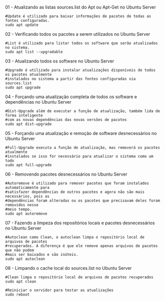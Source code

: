 01 - Atualizando as listas sources.list do Apt ou Apt-Get no Ubuntu Server

    #Update é utilizado para baixar informações de pacotes de todas as fontes configuradas.
    sudo apt update

02 - Verificando todos os pacotes a serem utilizados no Ubuntu Server

    #List é utilizado para listar todos os software que serão atualizados no sistema.
    sudo apt list --upgradable

03 - Atualizando todos os software no Ubuntu Server

    #Upgrade é utilizado para instalar atualizações disponíveis de todos os pacotes atualmente 
    #instalados no sistema a partir das fontes configuradas via sources.list
    sudo apt upgrade

04 - Forçando uma atualização completa de todos os software e dependências no Ubuntu Server

    #Dist-Upgrade além de executar a função de atualização, também lida de forma inteligente 
    #com as novas dependências das novas versões de pacotes
    sudo apt dist-upgrade

05 - Forçando uma atualização e remoção de software desnecessários no Ubuntu Server

    #Full-Upgrade executa a função de atualização, mas removerá os pacotes atualmente 
    #instalados se isso for necessário para atualizar o sistema como um todo
    sudo apt full-upgrade

06 - Removendo pacotes desnecessários no Ubuntu Server

    #Autoremove é utilizado para remover pacotes que foram instalados automaticamente para 
    #satisfazer dependências de outros pacotes e agora não são mais necessários, pois as 
    #dependências foram alteradas ou os pacotes que precisavam deles foram removidos nesse 
    #meio tempo.
    sudo apt autoremove

07 - Fazendo a limpeza dos repositórios locais e pacotes desnecessários no Ubuntu Server

    #Autoclean como Clean, o autoclean limpa o repositório local de arquivos de pacotes 
    #recuperados. A diferença é que ele remove apenas arquivos de pacotes que não podem 
    #mais ser baixados e são inúteis.
    sudo apt autoclean

08 - Limpando o cache local do sources.list no Ubuntu Server

    #Clean limpa o repositório local de arquivos de pacotes recuperados
    sudo apt clean

    #Reiniciar o servidor para testar as atualizações
    sudo reboot
